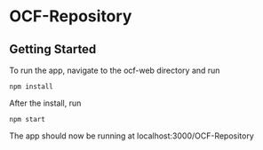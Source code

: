 # OCF-Repository

## Getting Started

To run the app, navigate to the ocf-web directory and run 

`npm install`

After the install, run 

`npm start`


The app should now be running at localhost:3000/OCF-Repository

